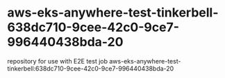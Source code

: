 # aws-eks-anywhere-test-tinkerbell-638dc710-9cee-42c0-9ce7-996440438bda-20
repository for use with E2E test job aws-eks-anywhere-test-tinkerbell:638dc710-9cee-42c0-9ce7-996440438bda-20

